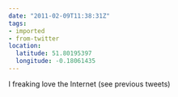 ```yaml
---
date: "2011-02-09T11:38:31Z"
tags:
- imported
- from-twitter
location:
  latitude: 51.80195397
  longitude: -0.18061435
---
```

I freaking love the Internet \(see previous tweets\)
